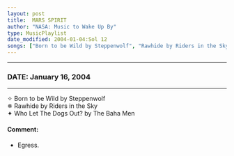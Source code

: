 ```yaml
---
layout: post
title:  MARS SPIRIT
author: "NASA: Music to Wake Up By"
type: MusicPlaylist
date_modified: 2004-01-04:Sol 12
songs: ["Born to be Wild by Steppenwolf", "Rawhide by Riders in the Sky", "Who Let The Dogs Out? by The Baha Men"]
---
```


----
### DATE: January 16, 2004
----
✧ Born to be Wild by Steppenwolf  &nbsp;<br />
✵ Rawhide by Riders in the Sky  &nbsp;<br />
✦ Who Let The Dogs Out? by The Baha Men

#### Comment:
* Egress.




<br/>
<center>
	<a target="_blank"
	   href="https://twitter.com/intent/tweet?hashtags=Space,NASA,Playlist,NASAWakeupCalls,SpaceProgram&text=🚀 {{ page.author}}, '{{ page.songs.first }}' {{ page.title }}, {{ page.date | date: '%B %d, %Y' }}, {{ site.url }}{{ page.url }}&via=nasawakeupcalls"><i class="fab fa-twitter" title="Tweet this page" alt="Tweet this page" style="font-size: 1.3em;"></i></a>
	&nbsp; 	<i class="fas fa-user-astronaut" style="font-size: 1.5em;"></i> &nbsp;
    <a id="custom_amazon_link"
       type="amzn" search="#"
       category="popular music">
    <i class="fab fa-amazon" style="font-size: 1.3em;"></i></a>
</center>

<!-- Randomly resolve an individual entry from a song array -->
<script src="/assets/javascript/seedrandom.min.js"></script>
<script>
  var wake_me_up = ["Born to be Wild by Steppenwolf", "Rawhide by Riders in the Sky", "Who Let The Dogs Out? by The Baha Men"];
  var prng = new Math.seedrandom();
  function randomSong() {
    song = wake_me_up[Math.floor(Math.random() * wake_me_up.length)];
    var amazon_link = document.getElementById("custom_amazon_link");
    amazon_link.setAttribute("search", song);
  }
  window.onload = randomSong();
</script>
